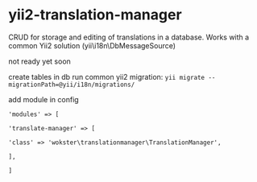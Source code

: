 # yii2-translation-manager
CRUD for storage and editing of translations in a database. Works with a common Yii2 solution (yii\i18n\DbMessageSource)

not ready yet
soon

create tables in db
run common yii2 migration:
`yii migrate --migrationPath=@yii/i18n/migrations/`

add module in config

`'modules' => [`

`'translate-manager' => [`

`'class' => 'wokster\translationmanager\TranslationManager',`

`],`

`]`
